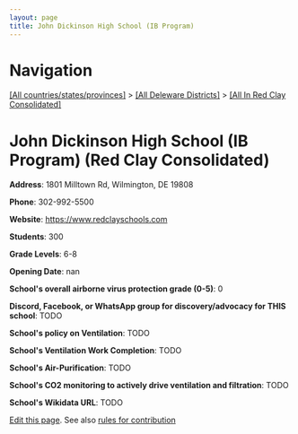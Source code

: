```yaml
---
layout: page
title: John Dickinson High School (IB Program)
---
```

# Navigation

[[All countries/states/provinces]](../../..) > [[All Deleware Districts]](../..) > [[All In Red Clay Consolidated]](..)

# John Dickinson High School (IB Program) (Red Clay Consolidated)

**Address**: 1801 Milltown Rd, Wilmington, DE 19808

**Phone**: 302-992-5500

**Website**: <https://www.redclayschools.com>

**Students**: 300

**Grade Levels**: 6-8

**Opening Date**: nan

**School's overall airborne virus protection grade (0-5)**: 0

**Discord, Facebook, or WhatsApp group for discovery/advocacy for THIS school**: TODO

**School's policy on Ventilation**: TODO

**School's Ventilation Work Completion**: TODO

**School's Air-Purification**: TODO

**School's CO2 monitoring to actively drive ventilation and filtration**: TODO

**School's Wikidata URL**: TODO


[Edit this page](https://github.com/ventilate-schools/DE/edit/main/./Red_Clay_Consolidated/John_Dickinson_High_School_(IB_Program).md). See also [rules for contribution](../../../contribution-rules/)